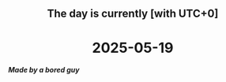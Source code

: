 <h2 align=center>The day is currently [with UTC+0]</h2>
<h1 align=center><!--TIME BEGIN-->2025-05-19<!--TIME END--></h1>
<h5>Made by a bored guy</h5>
